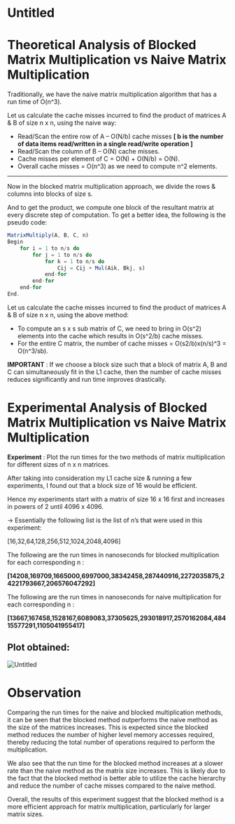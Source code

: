 # Untitled

# Theoretical Analysis of Blocked Matrix Multiplication vs Naive Matrix Multiplication

Traditionally, we have the naive matrix multiplication algorithm that has a run time of O(n^3).

Let us calculate the cache misses incurred to find the product of matrices A & B of size n x n, using the naive way:

- Read/Scan the entire row of A – O(N/b) cache misses  **[ b is the number of data items read/written in a single read/write operation ]**
- Read/Scan the column of B – O(N) cache misses.
- Cache misses per element of C = O(N) + O(N/b) =
O(N).
- Overall cache misses = O(n^3) as we need to compute n^2 elements.
****

Now in the blocked matrix multiplication approach, we divide the rows & columns into blocks of size s.

And to get the product, we compute one block of the resultant matrix at every discrete step of computation. To get a better idea, the following is the pseudo code:				

```jsx
MatrixMultiply(A, B, C, n) 
Begin
	for i = 1 to n/s do
		for j = 1 to n/s do
			for k = 1 to n/s do
				Cij = Cij + Mul(Aik, Bkj, s)
			end-for 
		end-for
	end-for 
End.
```

Let us calculate the cache misses incurred to find the product of matrices A & B of size n x n, using the above method:

- To compute an s x s sub matrix of C, we need to bring in O(s^2) elements into the cache which results in O(s^2/b) cache misses.
- For the entire C matrix, the number of cache misses = O(s2/b)x(n/s)^3 = O(n^3/sb).

**IMPORTANT** : If we choose a block size such that a block of matrix A, B and C can simultaneously fit in the L1 cache, then the number of cache misses reduces significantly and run time improves drastically.

# Experimental Analysis of Blocked Matrix Multiplication vs Naive Matrix Multiplication

**Experiment** : Plot the run times for the two methods of matrix multiplication for different sizes of n x n matrices.

After taking into consideration my L1 cache size & running a few experiments, I found out that a block size of 16 would be efficient. 

Hence my experiments start with a matrix of size 16 x 16 first and increases in powers of 2 until 4096 x 4096.

→ Essentially the following list is the list of n’s that were used in this experiment: 

[16,32,64,128,256,512,1024,2048,4096]

The following are the run times in nanoseconds for blocked multiplication for each corresponding n :

**[14208,169709,1665000,6997000,38342458,287440916,2272035875,24221793667,206576047292]**

The following are the run times in nanoseconds for naive multiplication for each corresponding n :

**[13667,167458,1528167,6089083,37305625,293018917,2570162084,48415577291,1105041955417]**

## Plot obtained:

![Untitled](Untitled%20cf43504257264bd285f5de37870c78b9/Untitled.png)

# Observation

Comparing the run times for the naive and blocked multiplication methods, it can be seen that the blocked method outperforms the naive method as the size of the matrices increases. This is expected since the blocked method reduces the number of higher level memory accesses required, thereby reducing the total number of operations required to perform the multiplication. 

We also see that the run time for the blocked method increases at a slower rate than the naive method as the matrix size increases. This is likely due to the fact that the blocked method is better able to utilize the cache hierarchy and reduce the number of cache misses compared to the naive method.

Overall, the results of this experiment suggest that the blocked method is a more efficient approach for matrix multiplication, particularly for larger matrix sizes.
